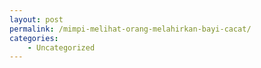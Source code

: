 ```yaml
---
layout: post
permalink: /mimpi-melihat-orang-melahirkan-bayi-cacat/
categories:
    - Uncategorized
---
```


